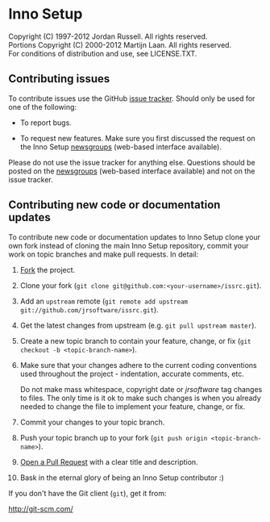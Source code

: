 Inno Setup
==========

Copyright (C) 1997-2012 Jordan Russell. All rights reserved.  
Portions Copyright (C) 2000-2012 Martijn Laan. All rights reserved.  
For conditions of distribution and use, see LICENSE.TXT.

Contributing issues
-------------------

To contribute issues use the GitHub [issue tracker](https://www.github.com/jrsoftware/issrc/issues).
Should only be used for one of the following:

- To report bugs.

- To request new features. Make sure you first discussed the request on the Inno
 Setup [newsgroups](http://www.jrsoftware.org/newsgroups.php)
(web-based interface available).

Please do not use the issue tracker for anything else. Questions should be
posted on the [newsgroups](http://www.jrsoftware.org/newsgroups.php)
(web-based interface available) and not on the issue tracker.

Contributing new code or documentation updates
----------------------------------------------

To contribute new code or documentation updates to Inno Setup clone your own
fork instead of cloning the main Inno Setup repository, commit your work on
topic branches and make pull requests. In detail:

1. [Fork](http://help.github.com/fork-a-repo/) the project.

2. Clone your fork (`git clone git@github.com:<your-username>/issrc.git`).

3. Add an `upstream` remote (`git remote add upstream
   git://github.com/jrsoftware/issrc.git`).

4. Get the latest changes from upstream (e.g. `git pull upstream master`).

5. Create a new topic branch to contain your feature, change, or fix (`git
   checkout -b <topic-branch-name>`).

6. Make sure that your changes adhere to the current coding conventions used
   throughout the project - indentation, accurate comments, etc.

   Do not make mass whitespace, copyright date or $jrsoftware$ tag changes to
   files. The only time is it ok to make such changes is when you already needed
   to change the file to implement your feature, change, or fix.

7. Commit your changes to your topic branch.

8. Push your topic branch up to your fork (`git push origin
   <topic-branch-name>`).

9. [Open a Pull Request](http://help.github.com/send-pull-requests/) with a
   clear title and description.

10. Bask in the eternal glory of being an Inno Setup contributor :)

If you don't have the Git client (`git`), get it from:

http://git-scm.com/